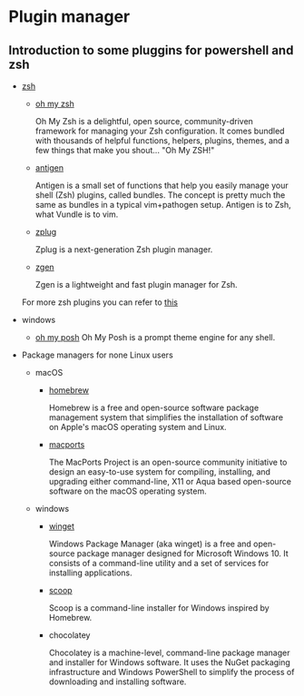 # Plugin manager

## Introduction to some pluggins for powershell and zsh

- [zsh](http://zsh.sourceforge.net)
  - [oh my zsh](https://ohmyz.sh)

    Oh My Zsh is a delightful, open source, community-driven framework for managing your Zsh configuration. It comes bundled with thousands of helpful functions, helpers, plugins, themes, and a few things that make you shout... "Oh My ZSH!"

  - [antigen](https://github.com/zsh-users/antigen)

    Antigen is a small set of functions that help you easily manage your shell (Zsh) plugins, called bundles. The concept is pretty much the same as bundles in a typical vim+pathogen setup. Antigen is to Zsh, what Vundle is to vim.

  - [zplug](https://github.com/zplug/zplug)

    Zplug is a next-generation Zsh plugin manager.

  - [zgen](https://github.com/tarjoilija/zgen)

    Zgen is a lightweight and fast plugin manager for Zsh.

  For more zsh plugins you can refer to [this](https://github.com/unixorn/awesome-zsh-plugins)

- windows
  - [oh my posh](https://github.com/JanDeDobbeleer/oh-my-posh)
    Oh My Posh is a prompt theme engine for any shell.

- Package managers for none Linux users
  - macOS
    - [homebrew](https://mirrors.tuna.tsinghua.edu.cn)

      Homebrew is a free and open-source software package management system that simplifies the installation of software on Apple's macOS operating system and Linux.

    - [macports](https://www.macports.org)

      The MacPorts Project is an open-source community initiative to design an easy-to-use system for compiling, installing, and upgrading either command-line, X11 or Aqua based open-source software on the macOS operating system.
  - windows
    - [winget](https://github.com/microsoft/winget-cli)

      Windows Package Manager (aka winget) is a free and open-source package manager designed for Microsoft Windows 10. It consists of a command-line utility and a set of services for installing applications.

    - [scoop](https://scoop.sh)

      Scoop is a command-line installer for Windows inspired by Homebrew.

    - chocolatey

      Chocolatey is a machine-level, command-line package manager and installer for Windows software. It uses the NuGet packaging infrastructure and Windows PowerShell to simplify the process of downloading and installing software.

